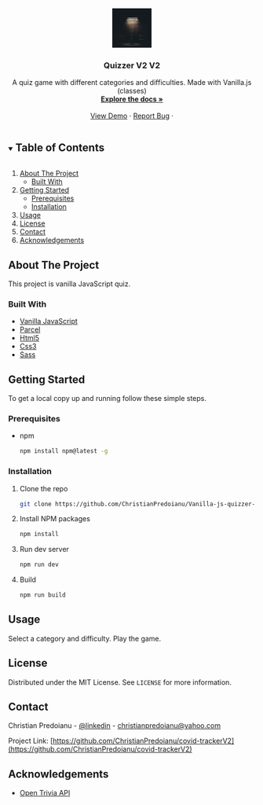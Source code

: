 
<!-- PROJECT LOGO -->
<br />
<p align="center">
  <a href="https://github.com/ChristianPredoianu/Vanilla-js-quizzer-V2">
    <img src="src/images/wall.jpg" alt="Logo" width="80" height="80">
  </a>

  <h3 align="center">Quizzer V2 V2</h3>

  <p align="center">
   A quiz game with different categories and difficulties. Made with Vanilla.js (classes) 
    <br />
    <a href="https://github.com/ChristianPredoianu/Vanilla-js-quizzer-V2"><strong>Explore the docs »</strong></a>
    <br />
    <br />
    <a href="https://quizzerv2.netlify.app/">View Demo</a>
    ·
    <a href="https://github.com/ChristianPredoianu/Vanilla-js-quizzer-V2/issues">Report Bug</a>
    ·
   
  </p>
</p>



<!-- TABLE OF CONTENTS -->
<details open="open">
  <summary><h2 style="display: inline-block">Table of Contents</h2></summary>
  <ol>
    <li>
      <a href="#about-the-project">About The Project</a>
      <ul>
        <li><a href="#built-with">Built With</a></li>
      </ul>
    </li>
    <li>
      <a href="#getting-started">Getting Started</a>
      <ul>
        <li><a href="#prerequisites">Prerequisites</a></li>
        <li><a href="#installation">Installation</a></li>
      </ul>
    </li>
    <li><a href="#usage">Usage</a></li>
    <li><a href="#license">License</a></li>
    <li><a href="#contact">Contact</a></li>
    <li><a href="#acknowledgements">Acknowledgements</a></li>
  </ol>
</details>



<!-- ABOUT THE PROJECT -->
## About The Project

This project is vanilla JavaScript quiz.

### Built With

* [Vanilla JavaScript](https://developer.mozilla.org/en-US/docs/Web/JavaScript)
* [Parcel](https://parceljs.org/)
* [Html5](https://developer.mozilla.org/en-US/docs/Web/HTML)
* [Css3](https://www.w3.org/Style/CSS/Overview.en.html)
* [Sass](https://sass-lang.com/)



<!-- GETTING STARTED -->
## Getting Started

To get a local copy up and running follow these simple steps.

### Prerequisites

* npm
  ```sh
  npm install npm@latest -g
  ```

### Installation

1. Clone the repo
   ```sh
   git clone https://github.com/ChristianPredoianu/Vanilla-js-quizzer-V2.git
   ```
2. Install NPM packages
   ```sh
   npm install
   ```
   
3. Run dev server
   ```sh
   npm run dev
   ```
4. Build
   ```sh
   npm run build
   ```




<!-- USAGE EXAMPLES -->
## Usage

Select a category and difficulty. Play the game. 



<!-- LICENSE -->
## License

Distributed under the MIT License. See `LICENSE` for more information.


<!-- CONTACT -->
## Contact

Christian Predoianu - [@linkedin](https://se.linkedin.com/in/christian-predoianu-369218157) - christianpredoianu@yahoo.com

Project Link: [https://github.com/ChristianPredoianu/covid-trackerV2](https://github.com/ChristianPredoianu/covid-trackerV2)



<!-- ACKNOWLEDGEMENTS -->
## Acknowledgements

* [Open Trivia API](https://opentdb.com/api_config.php)






<!-- MARKDOWN LINKS & IMAGES -->
<!-- https://www.markdownguide.org/basic-syntax/#reference-style-links -->
[contributors-shield]: https://img.shields.io/github/contributors/github_username/repo.svg?style=for-the-badge
[contributors-url]: https://github.com/github_username/repo/graphs/contributors
[forks-shield]: https://img.shields.io/github/forks/github_username/repo.svg?style=for-the-badge
[forks-url]: https://github.com/github_username/repo/network/members
[stars-shield]: https://img.shields.io/github/stars/github_username/repo.svg?style=for-the-badge
[stars-url]: https://github.com/github_username/repo/stargazers
[issues-shield]: https://img.shields.io/github/issues/github_username/repo.svg?style=for-the-badge
[issues-url]: https://github.com/github_username/repo/issues
[license-shield]: https://img.shields.io/github/license/github_username/repo.svg?style=for-the-badge
[license-url]: https://github.com/github_username/repo/blob/master/LICENSE.txt
[linkedin-shield]: https://img.shields.io/badge/-LinkedIn-black.svg?style=for-the-badge&logo=linkedin&colorB=555
[linkedin-url]: https://linkedin.com/in/github_username 
